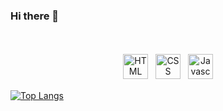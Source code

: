 ### Hi there 👋

<!--
**victorsbit/victorsbit** is a ✨ _special_ ✨ repository because its `README.md` (this file) appears on your GitHub profile.

Here are some ideas to get you started:

- 🔭 I’m currently working on ...
- 🌱 I’m currently learning ...
- 👯 I’m looking to collaborate on ...
- 🤔 I’m looking for help with ...
- 💬 Ask me about ...
- 📫 How to reach me: ...
- 😄 Pronouns: ...
- ⚡ Fun fact: ...
-->

<!--
* 🔭 Desenvolvimento Web
* 🌱 Estudante da [Trybe](https://www.betrybe.com/)
-->

<br />

<p align="center">
<img src="images/html.png" alt="HTML" height="40" style="vertical-align:top; margin:4px">
<img src="images/css.png" alt="CSS" height="40" style="vertical-align:top; margin:4px">
<img src="images/js.png" alt="Javascript" height="40" style="vertical-align:top; margin:4px">
</p>

<!-- ![Your Repository’s Stats](https://github-readme-stats.vercel.app/api?username=victorsbit&theme=react&show_icons=true) -->
[![Top Langs](https://github-readme-stats.vercel.app/api/top-langs/?username=victorsbit&layout=compact&theme=react)](https://github.com/victorsbit/github-readme-stats)

